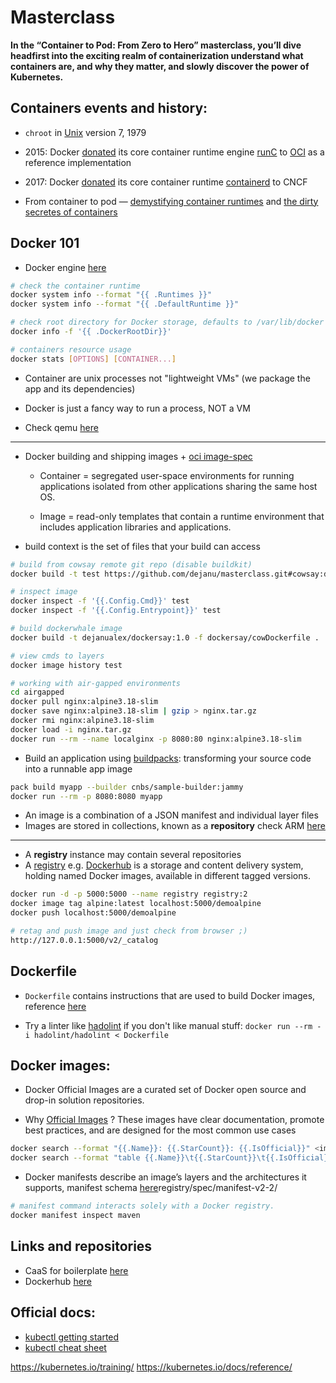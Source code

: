 # Masterclass
__In the “Container to Pod: From Zero to Hero” masterclass, you’ll dive headfirst into the exciting realm of containerization understand what containers are, and why they matter, and slowly discover the power of Kubernetes.__

## Containers events and history:

* `chroot` in [Unix](https://en.wikipedia.org/wiki/Version_7_Unix) version 7, 1979

* 2015: Docker [donated](https://www.docker.com/blog/runc/) its core container runtime engine [runC](https://github.com/opencontainers/runc) to [OCI](https://opencontainers.org/about/overview/) as a reference implementation

* 2017: Docker [donated](https://thenewstack.io/docker-donate-container-runtime-containerd-cloud-native-computing-foundation/) its core container runtime [containerd](https://github.com/containerd/containerd) to CNCF

* From container to pod — [demystifying container runtimes](https://medium.com/faun/from-container-to-pod-demystifying-container-runtimes-a3fd03ee0601) and [the dirty secretes of containers](https://medium.com/faun/the-dirty-secrets-of-containers-1af11bd15e9d)

## Docker 101

* Docker engine [here](https://gist.github.com/dejanu/b4e15c76851502660ec1d43d3018b9c0#file-docker_engine-sh)
```bash
# check the container runtime
docker system info --format "{{ .Runtimes }}"
docker system info --format "{{ .DefaultRuntime }}"

# check root directory for Docker storage, defaults to /var/lib/docker
docker info -f '{{ .DockerRootDir}}'

# containers resource usage
docker stats [OPTIONS] [CONTAINER...]
```

* Container are unix processes not "lightweight VMs" (we package the app and its dependencies)

* Docker is just a fancy way to run a process, NOT a VM

* Check qemu [here](https://docs.docker.com/build/drivers/docker-container/#qemu)

---

* Docker building and shipping images + [oci image-spec](https://github.com/opencontainers/distribution-spec/blob/main/spec.md)

    - Container = segregated user-space environments for running applications isolated from other applications sharing the same host OS.

    - Image = read-only templates that contain a runtime environment that includes application libraries and applications.

* build context is the set of files that your build can access

```bash
# build from cowsay remote git repo (disable buildkit)
docker build -t test https://github.com/dejanu/masterclass.git#cowsay:dockersay --no-cache

# inspect image
docker inspect -f '{{.Config.Cmd}}' test
docker inspect -f '{{.Config.Entrypoint}}' test

# build dockerwhale image
docker build -t dejanualex/dockersay:1.0 -f dockersay/cowDockerfile .

# view cmds to layers
docker image history test

# working with air-gapped environments
cd airgapped
docker pull nginx:alpine3.18-slim
docker save nginx:alpine3.18-slim | gzip > nginx.tar.gz
docker rmi nginx:alpine3.18-slim
docker load -i nginx.tar.gz
docker run --rm --name localginx -p 8080:80 nginx:alpine3.18-slim
```
* Build an application using [buildpacks](https://buildpacks.io/): transforming your source code into a runnable app image
```bash
pack build myapp --builder cnbs/sample-builder:jammy
docker run --rm -p 8080:8080 myapp
```
* An image is a combination of a JSON manifest and individual layer files
* Images are stored in collections, known as a **repository** check ARM [here](https://github.com/dmikusa/paketo-arm64)

---

* A **registry** instance may contain several repositories
* A [registry](https://docs.docker.com/registry/) e.g. [Dockerhub](https://hub.docker.com/) is a storage and content delivery system, holding named Docker images, available in different tagged versions.

```bash
docker run -d -p 5000:5000 --name registry registry:2
docker image tag alpine:latest localhost:5000/demoalpine
docker push localhost:5000/demoalpine

# retag and push image and just check from browser ;)
http://127.0.0.1:5000/v2/_catalog
```
## Dockerfile

* `Dockerfile` contains instructions that are used to build Docker images, reference [here](https://docs.docker.com/engine/reference/builder/)

* Try a linter like [hadolint](https://github.com/hadolint/hadolint) if you don't like manual stuff: `docker run --rm -i hadolint/hadolint < Dockerfile`

## Docker images:

* Docker Official Images are a curated set of Docker open source and drop-in solution repositories.

* Why [Official Images](https://github.com/docker-library/official-images) ? These images have clear documentation, promote best practices, and are designed for the most common use cases 

```bash
docker search --format "{{.Name}}: {{.StarCount}}: {{.IsOfficial}}" <imagename>
docker search --format "table {{.Name}}\t{{.StarCount}}\t{{.IsOfficial}}"
```

* Docker manifests describe an image’s layers and the architectures it supports, manifest schema [here](https://docs.docker.com/)registry/spec/manifest-v2-2/
```bash
# manifest command interacts solely with a Docker registry.
docker manifest inspect maven
```

## Links and repositories

* CaaS for boilerplate [here](https://github.com/dejanu/CaaS)
* Dockerhub [here](https://hub.docker.com/u/dejanualex)

## Official docs:

* [kubectl getting started](https://kubernetes.io/docs/reference/generated/kubectl/kubectl-commands#-strong-getting-started-strong-)
* [kubectl cheat sheet](https://kubernetes.io/docs/reference/kubectl/cheatsheet/)

https://kubernetes.io/training/
https://kubernetes.io/docs/reference/
